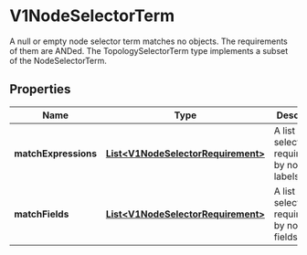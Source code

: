 

# V1NodeSelectorTerm

A null or empty node selector term matches no objects. The requirements of them are ANDed. The TopologySelectorTerm type implements a subset of the NodeSelectorTerm.

## Properties

| Name | Type | Description | Notes |
|------------ | ------------- | ------------- | -------------|
|**matchExpressions** | [**List&lt;V1NodeSelectorRequirement&gt;**](V1NodeSelectorRequirement.md) | A list of node selector requirements by node&#39;s labels. |  [optional] |
|**matchFields** | [**List&lt;V1NodeSelectorRequirement&gt;**](V1NodeSelectorRequirement.md) | A list of node selector requirements by node&#39;s fields. |  [optional] |




